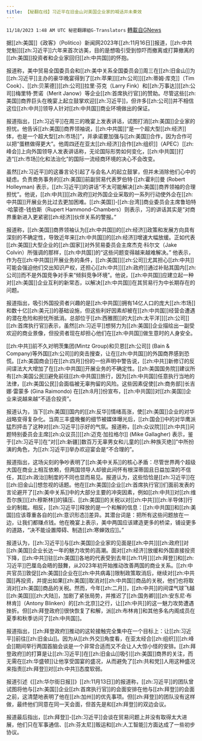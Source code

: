 ```yaml
---
title: 【秘翻在线】习近平在旧金山对美国企业家的喊话并未奏效
---
```

`11/18/2023 1:48 AM UTC 秘密翻譯組G-Translators` [轉載自GNews](https://gnews.org/articles/1989819)

据[[zh:美国]]《政客》（Politico）新闻网2023年[[zh:11月16日]]报道，[[zh:中共党魁]][[zh:习近平]]六年来首次访美，目的是想吸引受到惊吓而撤离或打算撤离的[[zh:美国]]投资者和企业家回归[[zh:中共国]]的怀抱。

报道称，美中贸易全国委员会和[[zh:美中关系全国委员会]]周三在[[zh:旧金山]]为[[zh:习近平]]主办的豪华晚宴得到了[[zh:苹果]][[zh:公司]][[zh:蒂姆·库克]]（Tim Cook）、[[zh:贝莱德]][[zh:公司]]拉里·芬克（Larry Fink）和[[zh:万事达]][[zh:公司]]梅里特·贾诺（Merit Janow）等企业[[zh:首席执行官]]的赞助。尽管这些[[zh:美国]]商界巨头在晚宴上起立鼓掌欢迎[[zh:习近平]]，但许多[[zh:公司]]并不相信这位[[zh:中共]]领导人针对[[zh:中共国]]商业环境做出的保证。

报道指出，[[zh:习近平]]在周三的晚宴上发表讲话，试图打消[[zh:美国]]企业家的担忧。他告诉[[zh:美国]]商界领袖说，[[zh:中共国]]“是一个超大型[[zh:经济]]体，也是一个超大型[[zh:市场]]”，并承诺要加强与[[zh:美国]]合作，因为合作可以把“蛋糕做得更大”。他周四还在亚太[[zh:经济]]合作[[zh:组织]]（APEC）[[zh:峰会]]上向外国领导人发表讲话称，无论国际形势如何变化，[[zh:中共国]]打造“[[zh:市场]]化和法治化”的国际一流经商环境的决心不会改变。

虽然[[zh:习近平]]的这番言论引起了与会名人的起立鼓掌，但并未消除他们心中的疑虑。负责商务事务的[[zh:美国]]前副贸易代表罗伯特·[[zh:霍利]]曼 (Robert Holleyman) 表示，[[zh:习近平]]的讲话“不太可能解决[[zh:美国]]商界领袖的合理担忧”。他说，[[zh:中共]][[zh:政府]]对外国企业采取的一系列行动使外企在[[zh:中共国]]开展业务比过去更加困难。[[zh:美国]]\-[[zh:台湾]]商业委员会主席鲁珀特·哈蒙德\-钱伯斯（Rupert Hammond-Chambers）则表示，习的讲话其实是“对商界重新进入更紧密[[zh:经济]]伙伴关系的警报。”

报道称，[[zh:美国]]商界领袖认为[[zh:中共国]]的[[zh:经济]]政策和发展方向具有深刻的不确定性，导致近年来[[zh:中共国]]的[[zh:经济]]增速大幅放缓。正如代表[[zh:美国]]大型企业的[[zh:国家]]对外贸易委员会主席杰克·科尔文（Jake Colvin）所强调的那样，[[zh:中共国]]的“这些问题变得越来越难解决。” 他表示，作为在[[zh:中共国]]开展业务的条件，[[zh:美国]][[zh:公司]]尤其担心[[zh:中共]]可能会强迫他们交出知识产权，还担心[[zh:中共]][[zh:政府]]通过补贴其国内[[zh:公司]]而不是外国竞争对手来“倾斜竞争环境”。他说，[[zh:中共国]]应建立起一种对[[zh:美国]]企业互利的新常态，以解决[[zh:中共国]]在其贸易行为中长期存在的问题。

报道指出，吸引外国投资者兴趣的是[[zh:中共国]]拥有14亿人口的庞大[[zh:市场]]和数十亿[[zh:美元]]的基础设施，但这些利好因素却被在[[zh:中共国]]经营会遭遇的潜在危险和担忧所抵消。总部位于[[zh:西雅图]]的大[[zh:太平洋]][[zh:公司]][[zh:首席执行官]]表示，虽然[[zh:习近平]]想努力为[[zh:美国]]企业描绘出一副受欢迎的商业景像，但投资者现在却担心他们在[[zh:中共国]]做生意时的人身安全。

[[zh:中共]]前不久对明茨集团(Mintz Group)和贝恩[[zh:公司]] (Bain & Company)等外国[[zh:公司]]的突击搜查，让在[[zh:中共国]]的外国商界感到恐慌。[[zh:美国商会]]在[[zh:四月]]份的一份声明中警告说，[[zh:中共]]新修订的反间谍法大大增加了在[[zh:中共国]]开展业务的不确定性。[[zh:美国国务院]]建议所有[[zh:美国公民]]避免前往[[zh:中共国]]旅行，因为[[zh:中共国]]任意执行当地的法律，[[zh:美国公民]]会面临被无辜拘留的风险。这些因素促使[[zh:商务部]]长吉娜·雷蒙多 (Gina Raimondo) 在[[zh:8月]]份宣布，[[zh:中共国]]对[[zh:美国]]企业来说越来越“不适合投资”。

报道认为，当下[[zh:美国]]国内的[[zh:反华]]情绪高涨，使[[zh:美国]]企业的对华战略变得复杂化。当周三丰盛晚餐的细节被媒体曝光后，[[zh:国会]]中的对华鹰派猛烈抨击了这种对[[zh:习近平]]示好的气氛。报道称，[[zh:众议院]][[zh:中共]]问题特别委员会主席[[zh:众议员]][[zh:迈克·加拉格尔]] (Mike Gallagher) 表示，鉴于[[zh:习近平]]在“对[[zh:新疆]]数百万无辜男女和儿童的[[zh:种族灭绝]]”中所扮演的角色，为[[zh:习近平]]举办欢迎宴会是“不合理的”。

报道指出，这场尖刻的争吵表明了[[zh:美中关系]]的核心矛盾：尽管世界两个超级大国在商业上相互依赖，但两国领导人却彼此间怀有根深蒂固且日益加深的不信任，其[[zh:政治]]制度的不同也显而易见。报道认为，这些恰恰是[[zh:习近平]]在[[zh:旧金山]]想忽视的话题。他在[[zh:美国]]企业[[zh:首席执行官]]们面前发表的言论避开了[[zh:美中关系]]中的大部分主要的冲突因素，例如[[zh:中共]]对[[zh:维吾尔族]][[zh:穆斯林]]的镇压、[[zh:美国]]的关税以对[[zh:中共]][[zh:半导体]]行业的制裁。相反，[[zh:习近平]]释放的是一个和解的信息：[[zh:中共国]]和[[zh:美国]]应该尊重各自的[[zh:意识形态]]差异。其潜台词是：把所有这些问题放在一边，让我们都赚点钱。他在晚宴上表示，美中两国应该建造更多的桥梁，铺设更多的道路，“决不能设置障碍、制造[[zh:寒蝉效应]]。”

报道认为，[[zh:习近平]]与[[zh:美国]]企业家的见面是[[zh:中共]][[zh:政府]]对[[zh:美国]]企业长达一年的魅力攻势的高潮。面对[[zh:经济]]放缓和外国直接投资下降，[[zh:中共]]驻[[zh:美国]]各地的代表受到去年[[zh:11月]][[zh:拜登]]和[[zh:习近平]]巴厘岛会晤的鼓舞，从2023年初开始推动改善两国的商业关系。[[zh:中共官员]]敦促[[zh:美国]]企业在[[zh:中共病毒]]限制政策取消后，继续对[[zh:中共国]]再投资，并提出如果[[zh:美国]]取消对[[zh:中共国]]商品的关税，他们也将取消对[[zh:美国]]商品的关税。然而，今年[[zh:二月]]，[[zh:中共]]的间谍气球飞越[[zh:美国]][[zh:大陆]]，加剧了紧张局势，并推迟了[[zh:国务卿]][[zh:安东尼·布林肯]]（Antony Blinken）的[[zh:北京]]之行，让[[zh:中共]]的这一魅力攻势遭遇挫折。但[[zh:拜登政府]]很快恢复了和解，派[[zh:布林肯]]和其他多名内阁成员在夏季和秋季访问了[[zh:中共国]]。

报道指出，[[zh:拜登政府]]推动的这轮接触完全集中在一个目标上：让[[zh:习近平]]前往[[zh:旧金山]]。因为从[[zh:外交]]角度看，在亚太经合[[zh:组织]][[zh:峰会]]期间举行两国首脑会谈是一个非常合适而又不会让人大惊小怪的安排。[[zh:拜登政府]]的打算是让[[zh:习近平]]在[[zh:旧金山]]吸引[[zh:美国]]商界的关注，而无需在[[zh:华盛顿]]让他享受国宴的盛况，从而避免了[[zh:共和党]]人用这种盛况来指责[[zh:拜登]]对[[zh:中共]]态度软弱。

报道引述《[[zh:华尔街日报]]》[[zh:11月13日]]的报道称，[[zh:习近平]]的团队曾试图将他与[[zh:美国]]企业[[zh:首席执行官]]的会面安排在他与[[zh:拜登]]的会面之前，这清楚地表明了他在[[zh:加州]]的优先事项。但[[zh:拜登]]的团队没有这样做，最终他们同意在同一天会面，但首先是和[[zh:拜登]]的双边会议。

报道最后指出，[[zh:拜登]]\-[[zh:习近平]]会谈在贸易问题上并没有取得太大进展，他们只在军事通信、[[zh:芬太尼]]贩运和[[zh:人工智能]]方面达成了一些初步协议。
